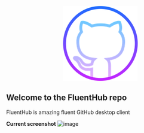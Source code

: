 <p align="center">
  <img src="FluentHub/Assets/AppTiles/StoreLogo.scale-400.png" />
</p>

## Welcome to the FluentHub repo

FluentHub is amazing fluent GitHub desktop client

**Current screenshot**
![image](https://user-images.githubusercontent.com/62196528/148663173-134d3d1f-420c-4e20-b641-7f6447b8d013.png)
